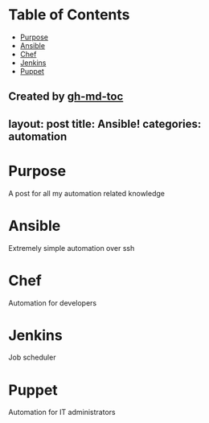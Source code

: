 
Table of Contents
=================

   * [Purpose](#purpose)
   * [Ansible](#ansible)
   * [Chef](#chef)
   * [Jenkins](#jenkins)
   * [Puppet](#puppet)

Created by [gh-md-toc](https://github.com/ekalinin/github-markdown-toc)
---
layout:		post
title:		Ansible!
categories:	automation
---

# Purpose
A post for all my automation related knowledge

# Ansible
Extremely simple automation over ssh

# Chef
Automation for developers

# Jenkins
Job scheduler

# Puppet
Automation for IT administrators
